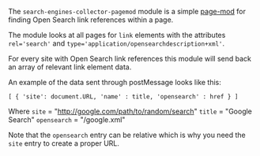 <!-- This Source Code Form is subject to the terms of the Mozilla Public
   - License, v. 2.0. If a copy of the MPL was not distributed with this
   - file, You can obtain one at http://mozilla.org/MPL/2.0/. -->

The `search-engines-collector-pagemod` module is a simple 
[page-mod](packages/addon-kit/page-mod.html) for finding Open Search link
references within a page.

The module looks at all pages for `link` elements with the attributes
`rel='search'` and `type='application/opensearchdescription+xml'`.

For every site with Open Search link references this module will send back an
array of relevant link element data.

An example of the data sent through postMessage looks like this:

`[ { 'site': document.URL, 'name' : title, 'opensearch' : href } ]`

Where 
  `site` = "http://google.com/path/to/random/search"
  `title` = "Google Search"
  `opensearch` = "/google.xml"

Note that the `opensearch` entry can be relative which is why you need the
`site` entry to create a proper URL.
